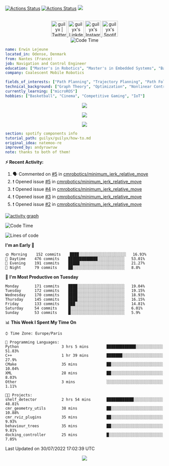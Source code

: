 [![Actions Status](https://github.com/guilyx/guilyx/workflows/wakatime-stats/badge.svg)](https://github.com/guilyx/guilyx/actions)
[![Actions Status](https://github.com/guilyx/guilyx/workflows/update-gh-activity/badge.svg)](https://github.com/guilyx/guilyx/actions)
![](https://visitor-badge.glitch.me/badge?page_id=guilyx.guilyx)

<p align="center">
<br/>
<a href="https://twitter.com/nthofhisname">
  <img alt="guilyx | Twitter" width="50px" src="https://user-images.githubusercontent.com/43545812/144034996-602b144a-16e1-41cc-99e7-c6040b20dcaf.png"/>
</a>
<a href="https://www.linkedin.com/in/erwinlejeune-lkn">
  <img alt="guilyx's LinkdeIN" width="50px" src="https://user-images.githubusercontent.com/43545812/144035037-0f415fc7-9f96-4517-a370-ccc6e78a714b.png" />
</a>
<a href="https://www.instagram.com/nthofhisname">
  <img alt="guilyx's Instagram" width="50px" src="https://user-images.githubusercontent.com/43545812/144035088-0dfb165f-8fe0-4d13-896c-876c29d2b128.png" />
</a>
<a href="https://open.spotify.com/user/11147618695?si=zZFn6uAGRLyoU02lsG50GA">
  <img alt="guilyx's Spotify" width="50px" src="https://user-images.githubusercontent.com/43545812/144035120-1ad5169b-91c7-4078-bef9-6a82c733f373.png" />
</a>
<br>
<img alt="Code Time" src="https://img.shields.io/endpoint?style=flat&url=https://codetime-api.datreks.com/badge/1615?logoColor=white%26project=%26recentMS=0%26showProject=false" />
</p>

```yaml
name: Erwin Lejeune
located_in: Odense, Denmark
from: Nantes (France)
job: Navigation and Control Engineer
education: ["Master's in Robotics", "Master's in Embedded Systems", "Bachelor's in Electronics"]
company: Coalescent Mobile Robotics

fields_of_interests: ["Path Planning", "Trajectory Planning", "Path Following", "Behaviour Planning", "Localization", "Sensor Fusion", "Embedded Systems"]
technical_background: ["Graph Theory", "Optimization", "Nonlinear Control", "Real-Time Systems", "Automated Planning"]
currently_learning: ["microROS"]
hobbies: ["Basketball", "Cinema", "Competitive Gaming", "IoT"]
```

<p align="center">
  <img alig src="https://github-profile-trophy.vercel.app/?username=guilyx&column=6&rank=SSS,SS,S,AAA,AA,A,B,C" />
</p>

<p align="center">
  <a href="https://spotify-github-profile.vercel.app/api/view?uid=11147618695&redirect=true">
    <img src="https://spotify-github-profile.vercel.app/api/view?uid=11147618695&cover_image=true&theme=default&bar_color=e3e3e3&bar_color_cover=true">
  </a>
</p>

<p align="center">
  <img src="https://guilyx.vercel.app/api/top-played">
</p>
 
```yaml
section: spotify components info
tutorial_path: guilyx/guilyx/how-to.md
original_idea: natemoo-re
improved_by: andyruwruw
note: thanks to both of them!
```


**:zap: Recent Activity:**

<!--START_SECTION:activity-->
1. 🗣 Commented on [#5](https://github.com/cmrobotics/minimum_jerk_relative_move/issues/5) in [cmrobotics/minimum_jerk_relative_move](https://github.com/cmrobotics/minimum_jerk_relative_move)
2. ❗️ Opened issue [#5](https://github.com/cmrobotics/minimum_jerk_relative_move/issues/5) in [cmrobotics/minimum_jerk_relative_move](https://github.com/cmrobotics/minimum_jerk_relative_move)
3. ❗️ Opened issue [#4](https://github.com/cmrobotics/minimum_jerk_relative_move/issues/4) in [cmrobotics/minimum_jerk_relative_move](https://github.com/cmrobotics/minimum_jerk_relative_move)
4. ❗️ Opened issue [#3](https://github.com/cmrobotics/minimum_jerk_relative_move/issues/3) in [cmrobotics/minimum_jerk_relative_move](https://github.com/cmrobotics/minimum_jerk_relative_move)
5. ❗️ Opened issue [#2](https://github.com/cmrobotics/minimum_jerk_relative_move/issues/2) in [cmrobotics/minimum_jerk_relative_move](https://github.com/cmrobotics/minimum_jerk_relative_move)
<!--END_SECTION:activity-->

[![activity graph](https://activity-graph.herokuapp.com/graph?username=guilyx&custom_title=Erwin's%20activity%20graph&theme=github-light&hide_border=true)](https://github.com/ashutosh00710/github-readme-activity-graph)

<!--START_SECTION:waka-->
![Code Time](http://img.shields.io/badge/Code%20Time-0%20secs-blue)

![Lines of code](https://img.shields.io/badge/From%20Hello%20World%20I%27ve%20Written-293%20Thousand%20lines%20of%20code-blue)

**I'm an Early 🐤** 

```text
🌞 Morning    152 commits    ████░░░░░░░░░░░░░░░░░░░░░   16.93% 
🌆 Daytime    476 commits    █████████████░░░░░░░░░░░░   53.01% 
🌃 Evening    191 commits    █████░░░░░░░░░░░░░░░░░░░░   21.27% 
🌙 Night      79 commits     ██░░░░░░░░░░░░░░░░░░░░░░░   8.8%

```
📅 **I'm Most Productive on Tuesday** 

```text
Monday       171 commits    ████░░░░░░░░░░░░░░░░░░░░░   19.04% 
Tuesday      172 commits    ████░░░░░░░░░░░░░░░░░░░░░   19.15% 
Wednesday    170 commits    ████░░░░░░░░░░░░░░░░░░░░░   18.93% 
Thursday     145 commits    ████░░░░░░░░░░░░░░░░░░░░░   16.15% 
Friday       133 commits    ███░░░░░░░░░░░░░░░░░░░░░░   14.81% 
Saturday     54 commits     █░░░░░░░░░░░░░░░░░░░░░░░░   6.01% 
Sunday       53 commits     █░░░░░░░░░░░░░░░░░░░░░░░░   5.9%

```


📊 **This Week I Spent My Time On** 

```text
⌚︎ Time Zone: Europe/Paris

💬 Programming Languages: 
Python                   3 hrs 5 mins        █████████████░░░░░░░░░░░░   51.83% 
C++                      1 hr 39 mins        ███████░░░░░░░░░░░░░░░░░░   27.9% 
CMake                    35 mins             ██░░░░░░░░░░░░░░░░░░░░░░░   10.04% 
XML                      28 mins             ██░░░░░░░░░░░░░░░░░░░░░░░   8.03% 
Other                    3 mins              ░░░░░░░░░░░░░░░░░░░░░░░░░   1.11%

🐱‍💻 Projects: 
shelf_detector           2 hrs 54 mins       ████████████░░░░░░░░░░░░░   48.81% 
cmr_geometry_utils       38 mins             ██░░░░░░░░░░░░░░░░░░░░░░░   10.88% 
cmr_rviz_plugins         35 mins             ██░░░░░░░░░░░░░░░░░░░░░░░   9.93% 
behaviour_trees          35 mins             ██░░░░░░░░░░░░░░░░░░░░░░░   9.81% 
docking_controller       25 mins             █░░░░░░░░░░░░░░░░░░░░░░░░   7.05%

```


 Last Updated on 30/07/2022 17:02:39 UTC
<!--END_SECTION:waka-->

<p align="center">
  <img src="https://capsule-render.vercel.app/api?type=waving&color=gradient&height=60&section=footer"/>
</p>
